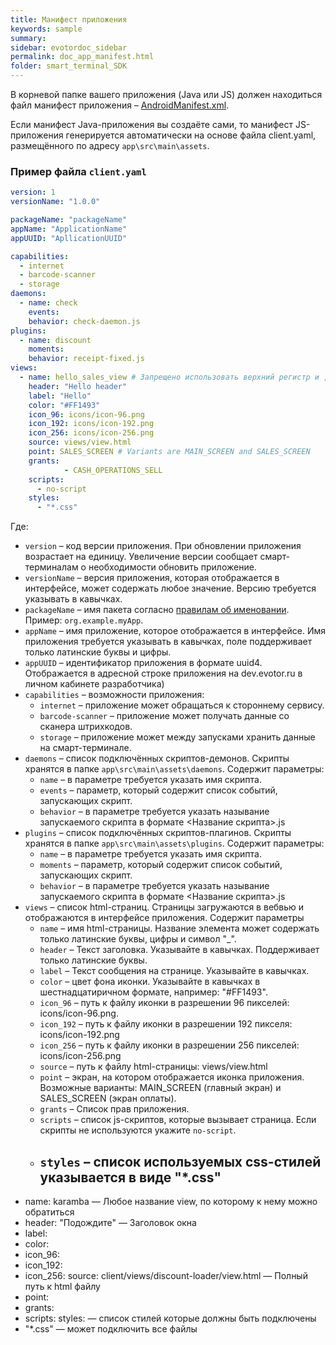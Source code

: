```yaml
---
title: Манифест приложения
keywords: sample
summary:
sidebar: evotordoc_sidebar
permalink: doc_app_manifest.html
folder: smart_terminal_SDK
---
```


В корневой папке вашего приложения (Java или JS) должен находиться файл манифест приложения – [AndroidManifest.xml](https://developer.android.com/guide/topics/manifest/manifest-intro.html?hl=ru).

Если манифест Java-приложения вы создаёте сами, то манифест JS-приложения генерируется автоматически на основе файла client.yaml, размещённого по адресу `app\src\main\assets`.


### Пример файла `client.yaml`



~~~ yaml
version: 1
versionName: "1.0.0"

packageName: "packageName"
appName: "ApplicationName"
appUUID: "ApllicationUUID"

capabilities:
  - internet
  - barcode-scanner
  - storage
daemons:
  - name: check
    events:
    behavior: check-daemon.js
plugins:
  - name: discount
    moments:
    behavior: receipt-fixed.js
views:
  - name: hello_sales_view # Запрещено использовать верхний регистр и ,-*&^%$# и т.д
    header: "Hello header"
    label: "Hello"
    color: "#FF1493"
    icon_96: icons/icon-96.png
    icon_192: icons/icon-192.png
    icon_256: icons/icon-256.png
    source: views/view.html
    point: SALES_SCREEN # Variants are MAIN_SCREEN and SALES_SCREEN
    grants:
            - CASH_OPERATIONS_SELL
    scripts:
      - no-script
    styles:
      - "*.css"
~~~

Где:
* `version` – код версии приложения. При обновлении приложения возрастает на единицу. Увеличение версии сообщает смарт-терминалам о необходимости обновить приложение.
* `versionName` – версия приложения, которая отображается в интерфейсе, может содержать любое значение. Версию требуется указывать в кавычках.
* `packageName` – имя пакета согласно [правилам об именовании](https://docs.oracle.com/javase/tutorial/java/package/namingpkgs.html). Пример: `org.example.myApp`.
* `appName` – имя приложение, которое отображается в интерфейсе. Имя приложения требуется указывать в кавычках, поле поддерживает только латинские буквы и цифры.
* `appUUID` – идентификатор приложения в формате uuid4. Отображается  в адресной строке приложения на dev.evotor.ru в личном кабинете разработчика)
* `capabilities` – возможности приложения:
    * `internet` – приложение может обращаться к стороннему сервису.
    * `barcode-scanner` – приложение может получать данные со сканера штрихкодов.
    * `storage` – приложение может между запусками хранить данные на смарт-терминале.
* `daemons` – список подключённых скриптов-демонов. Скрипты хранятся в папке `app\src\main\assets\daemons`. Содержит параметры:
    * `name` – в параметре требуется указать имя скрипта.
    * `events` – параметр, который содержит список событий, запускающих скрипт.
    * `behavior` – в параметре требуется указать называние запускаемого скрипта в формате <Название скрипта>.js
* `plugins` – список подключённых скриптов-плагинов. Скрипты хранятся в папке `app\src\main\assets\plugins`. Содержит параметры:
    * `name` – в параметре требуется указать имя скрипта.
    * `moments` – параметр, который содержит список событий, запускающих скрипт.
    * `behavior` – в параметре требуется указать называние запускаемого скрипта в формате <Название скрипта>.js
* `views` – список html-страниц. Страницы загружаются в вебвью и отображаются в интерфейсе приложения. Содержит параметры
    * `name` – имя html-страницы. Название элемента может содержать только латинские буквы, цифры и символ "\_".
    * `header` – Текст заголовка. Указывайте в кавычках. Поддерживает только латинские буквы.
    * `label` – Текст сообщения на странице. Указывайте в кавычках.
    * `color` – цвет фона иконки. Указывайте в кавычках в шестнадцатиричном формате, например: "#FF1493".
    * `icon_96` – путь к файлу иконки в разрешении 96 пикселей: icons/icon-96.png.
    * `icon_192` – путь к файлу иконки в разрешении 192 пикселя: icons/icon-192.png
    * `icon_256` – путь к файлу иконки в разрешении 256 пикселей: icons/icon-256.png
    * `source` – путь к файлу html-страницы: views/view.html
    * `point` – экран, на котором отображается иконка приложения. Возможные варианты: MAIN_SCREEN (главный экран) и SALES_SCREEN (экран оплаты).
    * `grants` – Список прав приложения.
    * `scripts` – список js-скриптов, которые вызывает страница. Если скрипты не используются укажите `no-script`.
    * `styles` – список используемых css-стилей указывается в виде "*.css"
      -

- name: karamba — Любое название view, по которому к нему можно обратиться
- header: "Подождите" — Заголовок окна
- label:
- color:
- icon_96:
- icon_192:
- icon_256:
source: client/views/discount-loader/view.html — Полный путь к html файлу
- point:
- grants:
- scripts:
styles: — список стилей которые должны быть подключены
- "*.css" — может подключить все файлы

